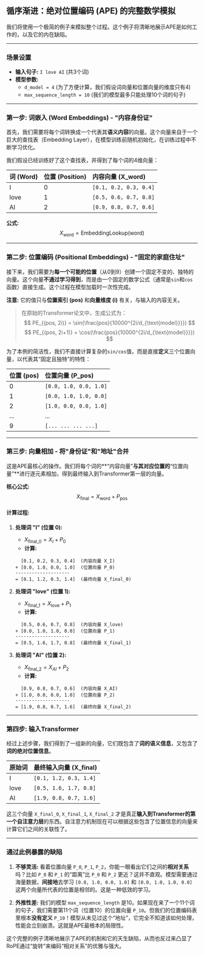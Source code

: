 ## 循序渐进：绝对位置编码 (APE) 的完整数学模拟

我们将使用一个极简的例子来模拟整个过程。这个例子将清晰地展示APE是如何工作的，以及它的内在缺陷。

---

### **场景设置**

*   **输入句子:** `I love AI` (共3个词)
*   **模型参数:**
    *   `d_model = 4` (为了方便计算，我们假设词向量和位置向量的维度只有4)
    *   `max_sequence_length = 10` (我们的模型最多只能处理10个词的句子)

---

### **第一步: 词嵌入 (Word Embeddings) - "内容身份证"**

首先，我们需要将每个词转换成一个代表其**语义内容**的向量。这个向量来自于一个巨大的查找表（Embedding Layer），在模型训练前随机初始化，在训练过程中不断学习优化。

我们假设已经训练好了这个查找表，并得到了每个词的4维向量：

| 词 (Word) | 位置 (Position) | 内容向量 (X_word) |
| :--- | :--- | :--- |
| I | 0 | `[0.1, 0.2, 0.3, 0.4]` |
| love | 1 | `[0.5, 0.6, 0.7, 0.8]` |
| AI | 2 | `[0.9, 0.8, 0.7, 0.6]` |

**公式:**
$$ X_{\text{word}} = \text{EmbeddingLookup}(\text{word}) $$

---

### **第二步: 位置编码 (Positional Embeddings) - "固定的家庭住址"**

接下来，我们需要为**每一个可能的位置**（从0到9）创建一个固定不变的、独特的向量。这个向量**不通过学习得到**，而是由一个固定的数学公式（通常是`sin`和`cos`函数）直接生成。这个过程在模型加载时一次性完成。

**注意:** 它的值只与**位置索引 (pos)** 和**向量维度 (i)** 有关，与输入的内容无关。

> 在原始的Transformer论文中，生成公式为：
> $$ PE_{(pos, 2i)} = \sin(\frac{pos}{10000^{2i/d_{\text{model}}}}) $$
> $$ PE_{(pos, 2i+1)} = \cos(\frac{pos}{10000^{2i/d_{\text{model}}}}) $$

为了本例的简洁性，我们不直接计算复杂的`sin/cos`值，而是直接**定义**三个位置向量，以代表其“固定且独特”的特性：

| 位置 (pos) | 位置向量 (P_pos) |
| :--- | :--- |
| 0 | `[0.0, 1.0, 0.0, 1.0]` |
| 1 | `[0.0, 1.0, 1.0, 0.0]` |
| 2 | `[1.0, 0.0, 0.0, 1.0]` |
| ... | ... |
| 9 | `[... ... ... ...]` |

---

### **第三步: 向量相加 - 将"身份证"和"地址"合并**

这是APE最核心的操作。我们将每个词的**“内容向量”**与其对应位置的**“位置向量”**进行逐元素相加，得到最终输入到Transformer第一层的向量。

**核心公式:**
$$ X_{\text{final}} = X_{\text{word}} + P_{\text{pos}} $$

#### **计算过程:**

1.  **处理词 "I" (位置 0):**
    *   $X_{\text{final\_0}} = X_{I} + P_{0}$
    *   **计算:**
    ```
      [0.1, 0.2, 0.3, 0.4]  (内容向量 X_I)
    + [0.0, 1.0, 0.0, 1.0]  (位置向量 P_0)
    --------------------
    = [0.1, 1.2, 0.3, 1.4]  (最终向量 X_final_0)
    ```

2.  **处理词 "love" (位置 1):**
    *   $X_{\text{final\_1}} = X_{\text{love}} + P_{1}$
    *   **计算:**
    ```
      [0.5, 0.6, 0.7, 0.8]  (内容向量 X_love)
    + [0.0, 1.0, 1.0, 0.0]  (位置向量 P_1)
    --------------------
    = [0.5, 1.6, 1.7, 0.8]  (最终向量 X_final_1)
    ```

3.  **处理词 "AI" (位置 2):**
    *   $X_{\text{final\_2}} = X_{AI} + P_{2}$
    *   **计算:**
    ```
      [0.9, 0.8, 0.7, 0.6]  (内容向量 X_AI)
    + [1.0, 0.0, 0.0, 1.0]  (位置向量 P_2)
    --------------------
    = [1.9, 0.8, 0.7, 1.6]  (最终向量 X_final_2)
    ```

---

### **第四步: 输入Transformer**

经过上述步骤，我们得到了一组新的向量，它们既包含了**词的语义信息**，又包含了**词的绝对位置信息**。

| 原始词 | 最终输入向量 (X_final) |
| :--- | :--- |
| I | `[0.1, 1.2, 0.3, 1.4]` |
| love | `[0.5, 1.6, 1.7, 0.8]` |
| AI | `[1.9, 0.8, 0.7, 1.6]` |

这三个向量 `X_final_0`, `X_final_1`, `X_final_2` 才是真正**输入到Transformer的第一个自注意力层**的东西。自注意力机制现在可以根据这些包含了位置信息的向量来计算它们之间的关联性了。

---

### **通过此例暴露的缺陷**

1.  **不够灵活:** 看着位置向量 `P_0`, `P_1`, `P_2`，你能一眼看出它们之间的**相对关系**吗？比如 `P_0` 和 `P_1` 的“距离”比 `P_0` 和 `P_2` 更近？这并不直观。模型需要通过海量数据，**间接地**去学习 `[0.0, 1.0, 0.0, 1.0]` 和 `[0.0, 1.0, 1.0, 0.0]` 这两个向量所代表的位置是相邻的。这是一种低效的学习。

2.  **外推性差:** 我们的模型 `max_sequence_length` 是10。如果现在来了一个11个词的句子，我们需要第11个词（位置10）的位置向量 `P_10`。但我们的位置编码表里根本**没有定义** `P_10`！模型从未见过这个“地址”，它完全不知道该如何处理，性能会立刻崩溃。这就是APE最根本的局限性。

这个完整的例子清晰地展示了APE的机制和它的天生缺陷，从而也反过来凸显了RoPE通过“旋转”来编码“相对关系”的优雅与强大。
